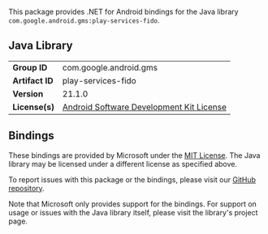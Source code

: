 This package provides .NET for Android bindings for the Java library `com.google.android.gms:play-services-fido`.

## Java Library

| | |
|-|-|
| **Group ID** | com.google.android.gms |
| **Artifact ID** | play-services-fido |
| **Version** | 21.1.0 |
| **License(s)** | [Android Software Development Kit License](https://developer.android.com/studio/terms.html) |

## Bindings

These bindings are provided by Microsoft under the [MIT License](https://opensource.org/licenses/MIT). The Java
library may be licensed under a different license as specified above.

To report issues with this package or the bindings, please visit our [GitHub repository](https://aka.ms/android-libraries).

Note that Microsoft only provides support for the bindings. For support on
usage or issues with the Java library itself, please visit the library's project page.
